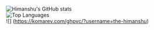 ![Himanshu's GitHub stats](https://github-readme-stats.vercel.app/api?username=the-himanshu&show_icons=true&theme=radical) <br />
![Top Languages](https://github-readme-stats.vercel.app/api/top-langs/?username=the-himanshu) <br />
![] (https://komarev.com/ghpvc/?username=the-himanshu)
